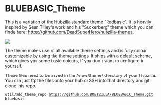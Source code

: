 # BLUEBASIC_Theme

This is a variation of the Hubzilla standard theme "Redbasic". It is heavily inspired by Sean Tilley's work and his "Suckerberg" theme which you can finde here: https://github.com/DeadSuperHero/hubzilla-themes. 

<img src="https://nexxt.social/view/theme/bluebasic/img/screenshot.png">

The theme makes use of all available theme settings and is fully colour customizable by using the theme settings. It ships with a default scheme, which gives you some basic colours, if you don't want to configure it yourself. 

These files need to be saved in the /view/theme/ directory of your Hubzilla. You can just ftp the files onto your hub or SSH into that directory and git clone this repo.

<code>util/add_theme_repo https://github.com/BOETZILLA/BLUEBASIC_Theme.git bluebasic</code>
